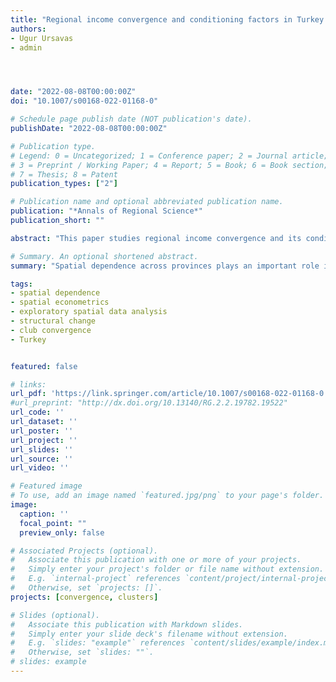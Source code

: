 ```yaml
---
title: "Regional income convergence and conditioning factors in Turkey: Revisiting the role of spatial dependence and neighbor effects"
authors:
- Ugur Ursavas
- admin




date: "2022-08-08T00:00:00Z"
doi: "10.1007/s00168-022-01168-0"

# Schedule page publish date (NOT publication's date).
publishDate: "2022-08-08T00:00:00Z"

# Publication type.
# Legend: 0 = Uncategorized; 1 = Conference paper; 2 = Journal article;
# 3 = Preprint / Working Paper; 4 = Report; 5 = Book; 6 = Book section;
# 7 = Thesis; 8 = Patent
publication_types: ["2"]

# Publication name and optional abbreviated publication name.
publication: "*Annals of Regional Science*"
publication_short: ""

abstract: "This paper studies regional income convergence and its conditioning factors across 81 provinces of Turkey over the 2007–2019 period. Through the lens of a nonlinear dynamic factor model, we first test the hypothesis that all provinces would eventually converge to a common long-run equilibrium. We reject this hypothesis and find that the provincial dynamics of income per capita are characterized by 6 convergence clubs. Next, we evaluate the conditioning factors behind club formation. Our results suggest that spatial dependence across provinces plays an essential role in the formation of convergence clubs. The spatial distribution of the convergence clubs has a clear spatial pattern, and the dynamics of the provincial income distribution are spatially integrated. We also find that geographical neighbors are more important for middle and high-income provinces. Finally, we show that the performance of geographical neighbors affects the probability of club membership through spillovers in capital accumulation and structural change."

# Summary. An optional shortened abstract.
summary: "Spatial dependence across provinces plays an important role in the formation of convergence clubs. The performance of geographical neighbors affects the probability of club membership through spillovers in capital accumulation and structural change."

tags:
- spatial dependence
- spatial econometrics
- exploratory spatial data analysis
- structural change
- club convergence
- Turkey


featured: false

# links:
url_pdf: 'https://link.springer.com/article/10.1007/s00168-022-01168-0'
#url_preprint: "http://dx.doi.org/10.13140/RG.2.2.19782.19522"
url_code: ''
url_dataset: ''
url_poster: ''
url_project: ''
url_slides: ''
url_source: ''
url_video: ''

# Featured image
# To use, add an image named `featured.jpg/png` to your page's folder.
image:
  caption: ''
  focal_point: ""
  preview_only: false

# Associated Projects (optional).
#   Associate this publication with one or more of your projects.
#   Simply enter your project's folder or file name without extension.
#   E.g. `internal-project` references `content/project/internal-project/index.md`.
#   Otherwise, set `projects: []`.
projects: [convergence, clusters]

# Slides (optional).
#   Associate this publication with Markdown slides.
#   Simply enter your slide deck's filename without extension.
#   E.g. `slides: "example"` references `content/slides/example/index.md`.
#   Otherwise, set `slides: ""`.
# slides: example
---
```

